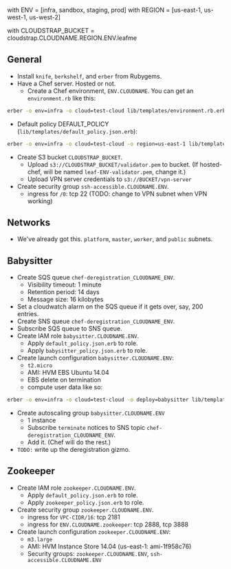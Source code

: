 with ENV = [infra, sandbox, staging, prod]
with REGION = [us-east-1, us-west-1, us-west-2]

with CLOUDSTRAP_BUCKET = cloudstrap.CLOUDNAME.REGION.ENV.leafme

## General
- Install `knife`, `berkshelf`, and `erber` from Rubygems.
- Have a Chef server. Hosted or not.
  - Create a Chef environment, `ENV.CLOUDNAME`. You can get an `environment.rb` like this:
```bash
erber -o env=infra -o cloud=test-cloud lib/templates/environment.rb.erb > environment.rb
```

- Default policy DEFAULT_POLICY (`lib/templates/default_policy.json.erb`):
```bash
erber -o env=infra -o cloud=test-cloud -o region=us-east-1 lib/templates/default_policy.json.erb
```

- Create S3 bucket `CLOUDSTRAP_BUCKET`.
  - Upload `s3://CLOUDSTRAP_BUCKET/validator.pem` to bucket. (If hosted-chef, will be named `leaf-ENV-validator.pem`, change it.)
  - Upload VPN server credentials to `s3://BUCKET/vpn-server`
- Create security group `ssh-accessible.CLOUDNAME.ENV`.
  - ingress for `/0`: tcp 22 (TODO: change to VPN subnet when VPN working)

## Networks
- We've already got this. `platform`, `master`, `worker`, and `public` subnets.

## Babysitter
- Create SQS queue `chef-deregistration_CLOUDNAME_ENV`.
  - Visibility timeout: 1 minute
  - Retention period: 14 days
  - Message size: 16 kilobytes
- Set a cloudwatch alarm on the SQS queue if it gets over, say, 200 entries.
- Create SNS queue `chef-deregistration_CLOUDNAME_ENV`.
- Subscribe SQS queue to SNS queue.
- Create IAM role `babysitter.CLOUDNAME.ENV`.
  - Apply `default_policy.json.erb` to role.
  - Apply `babysitter_policy.json.erb` to role.
- Create launch configuration `babysitter.CLOUDNAME.ENV`:
  - `t2.micro`
  - AMI: HVM EBS Ubuntu 14.04
  - EBS delete on termination
  - compute user data like so:
```bash
erber -o env=infra -o cloud=test-cloud -o deploy=babysitter lib/templates/cloud-init.bash.erb
```
- Create autoscaling group `babysitter.CLOUDNAME.ENV`
  - 1 instance
  - Subscribe `terminate` notices to SNS topic `chef-deregistration_CLOUDNAME_ENV`.
  - Add it. (Chef will do the rest.)
- `TODO:` write up the deregistration gizmo. 

## Zookeeper
- Create IAM role `zookeeper.CLOUDNAME.ENV`.
  - Apply `default_policy.json.erb` to role.
  - Apply `zookeeper_policy.json.erb` to role.
- Create security group `zookeeper.CLOUDNAME.ENV`.
  - ingress for `VPC-CIDR/16`: tcp 2181
  - ingress for `ENV.CLOUDNAME.zookeeper`: tcp 2888, tcp 3888
- Create launch configuration `zookeeper.CLOUDNAME.ENV`:
  - `m3.large`
  - AMI: HVM Instance Store 14.04 (us-east-1: ami-1f958c76)
  - Security groups: `zookeeper.CLOUDNAME.ENV`, `ssh-accessible.CLOUDNAME.ENV`